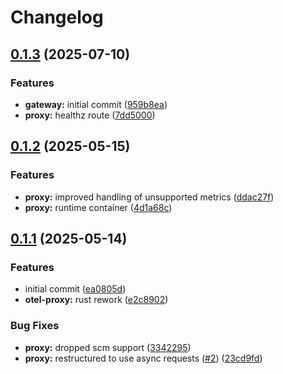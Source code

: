 # Changelog

## [0.1.3](https://github.com/MaxHerbs/hive-metrics/compare/otel-proxy@v0.1.2...otel-proxy@v0.1.3) (2025-07-10)


### Features

* **gateway:** initial commit ([959b8ea](https://github.com/MaxHerbs/hive-metrics/commit/959b8ea70f4ab55d2deec99f78bd5367761c5ad4))
* **proxy:** healthz route ([7dd5000](https://github.com/MaxHerbs/hive-metrics/commit/7dd500031a992cbdc71e8cd7f3d89563a0822047))

## [0.1.2](https://github.com/MaxHerbs/hive-metrics/compare/otel-proxy@v0.1.1...otel-proxy@v0.1.2) (2025-05-15)


### Features

* **proxy:** improved handling of unsupported metrics ([ddac27f](https://github.com/MaxHerbs/hive-metrics/commit/ddac27f4e836699155c5f37eb7192a91c7fbd3eb))
* **proxy:** runtime container ([4d1a68c](https://github.com/MaxHerbs/hive-metrics/commit/4d1a68ccf911ffb051cbcb80899f93a2b2247115))

## [0.1.1](https://github.com/MaxHerbs/hive-metrics/compare/otel-proxy@v0.1.0...otel-proxy@v0.1.1) (2025-05-14)


### Features

* initial commit ([ea0805d](https://github.com/MaxHerbs/hive-metrics/commit/ea0805d42b9666d43bfb9c73eb711cc0430cc3b4))
* **otel-proxy:** rust rework ([e2c8902](https://github.com/MaxHerbs/hive-metrics/commit/e2c890268cfd8df41e02aa00b37d433a572312e6))


### Bug Fixes

* **proxy:** dropped scm support ([3342295](https://github.com/MaxHerbs/hive-metrics/commit/3342295bbacafc1f65a493fb84863912f13c0b83))
* **proxy:** restructured to use async requests ([#2](https://github.com/MaxHerbs/hive-metrics/issues/2)) ([23cd9fd](https://github.com/MaxHerbs/hive-metrics/commit/23cd9fdaab708a870fa65a9cfcfe2d39f8c37bd9))
